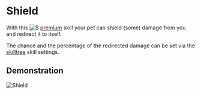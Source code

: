 # Shield

With this ![$](https://github.com/xXKeyleXx/MyPet-Wiki/tree/07680434e1278c970819d5e9518888598106688b/wiki/images/premium.gif) [premium](https://github.com/xXKeyleXx/MyPet-Wiki/tree/07680434e1278c970819d5e9518888598106688b/pages/skills/plugins/premium/README.md) skill your pet can shield \(some\) damage from you and redirect it to itself.

The chance and the percentage of the redirected damage can be set via the [skilltree](https://github.com/xXKeyleXx/MyPet-Wiki/tree/07680434e1278c970819d5e9518888598106688b/pages/skills/skilltrees/README.md) skill settings.

## Demonstration

![Shield](https://github.com/xXKeyleXx/MyPet-Wiki/tree/07680434e1278c970819d5e9518888598106688b/wiki/images/skills/shield.gif)

